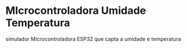 # MIcrocontroladora Umidade Temperatura
 simulador Microcontroladora ESP32 que capta a umidade e temperatura

